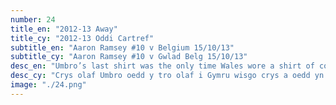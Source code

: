 ```yaml
---
number: 24
title_en: "2012-13 Away"
title_cy: "2012-13 Oddi Cartref"
subtitle_en: "Aaron Ramsey #10 v Belgium 15/10/13"
subtitle_cy: "Aaron Ramsey #10 v Gwlad Belg 15/10/13"
desc_en: "Umbro’s last shirt was the only time Wales wore a shirt of contrasting front halves, with green once again making an appearance on the Wales palette."
desc_cy: "Crys olaf Umbro oedd y tro olaf i Gymru wisgo crys a oedd yn cynnwys dwy ochr flaen gyferbyniol, gyda gwyrdd unwaith eto yn ymddangos ar balet Cymru."
image: "./24.png"
---
```

